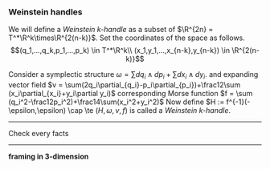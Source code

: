 ### Weinstein handles

We will define a *Weinstein k-handle* as a subset of $\R^{2n} = T^*\R^k\times\R^{2(n-k)}$. Set the coordinates of the space as follows.
$$(q_1,...,q_k,p_1,...,p_k) \in T^*\R^k\\
(x_1,y_1,...,x_{n-k},y_{n-k}) \in \R^{2(n-k)}$$

Consider a symplectic structure $\omega=\sum dq_i\wedge dp_i + \sum dx_i\wedge dy_i$.
and expanding vector field $v = \sum(2q_i\partial_{q_i}-p_i\partial_{p_i})+\frac12\sum (x_i\partial_{x_i}+y_i\partial y_i)$
corresponding Morse function $f = \sum (q_i^2-\frac12p_i^2)+\frac14\sum(x_i^2+y_i^2)$
Now define $H := f^{-1}(-\epsilon,\epsilon) \cap \te
$(H,\omega,v,f)$ is called a *Weinstein k-handle*.

---
Check every facts

---


**framing in 3-dimension**
<!--stackedit_data:
eyJoaXN0b3J5IjpbLTE5MTE5NTg3MjMsMjAzNjU1OTcsMTEyOT
QxMzQyNywtMjE0NDAzODA2NCwtMTQyMDUyMTIxNl19
-->
